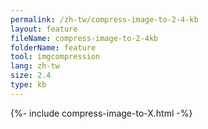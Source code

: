 ```yaml
---
permalink: /zh-tw/compress-image-to-2-4-kb
layout: feature
fileName: compress-image-to-2-4kb
folderName: feature
tool: imgcompression
lang: zh-tw
size: 2.4
type: kb
---
```


{%- include compress-image-to-X.html -%}

